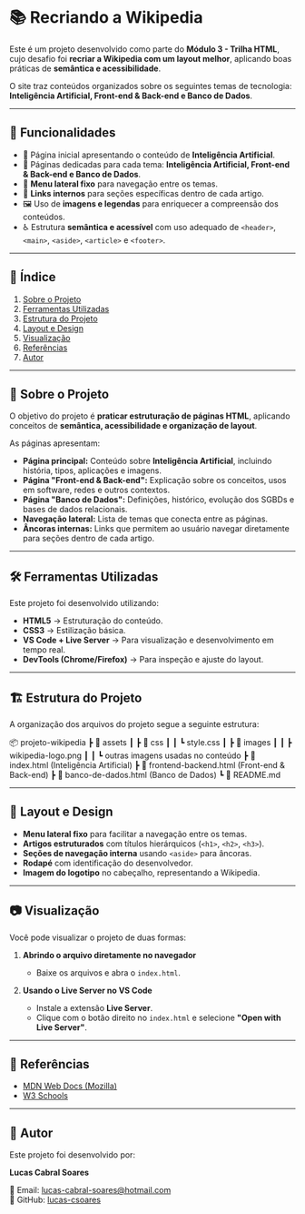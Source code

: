 # 📚 Recriando a Wikipedia

Este é um projeto desenvolvido como parte do **Módulo 3 - Trilha HTML**, cujo desafio foi **recriar a Wikipedia com um layout melhor**, aplicando boas práticas de **semântica e acessibilidade**.  

O site traz conteúdos organizados sobre os seguintes temas de tecnologia: **Inteligência Artificial, Front-end & Back-end e Banco de Dados**.  

---

## 🌟 Funcionalidades

- 📌 Página inicial apresentando o conteúdo de **Inteligência Artificial**.  
- 📖 Páginas dedicadas para cada tema: **Inteligência Artificial, Front-end & Back-end e Banco de Dados**.  
- 🧭 **Menu lateral fixo** para navegação entre os temas.  
- 🔗 **Links internos** para seções específicas dentro de cada artigo.  
- 🖼️ Uso de **imagens e legendas** para enriquecer a compreensão dos conteúdos.  
- ♿ Estrutura **semântica e acessível** com uso adequado de `<header>`, `<main>`, `<aside>`, `<article>` e `<footer>`.  

---

## 📜 Índice

1. [Sobre o Projeto](#sobre-o-projeto)  
2. [Ferramentas Utilizadas](#ferramentas-utilizadas)  
3. [Estrutura do Projeto](#estrutura-do-projeto)  
4. [Layout e Design](#layout-e-design)  
5. [Visualização](#visualização)  
6. [Referências](#referências)  
7. [Autor](#autor)  

---

## 📝 Sobre o Projeto

O objetivo do projeto é **praticar estruturação de páginas HTML**, aplicando conceitos de **semântica, acessibilidade e organização de layout**.  

As páginas apresentam:  

- **Página principal:** Conteúdo sobre **Inteligência Artificial**, incluindo história, tipos, aplicações e imagens.  
- **Página "Front-end & Back-end":** Explicação sobre os conceitos, usos em software, redes e outros contextos.  
- **Página "Banco de Dados":** Definições, histórico, evolução dos SGBDs e bases de dados relacionais.  
- **Navegação lateral:** Lista de temas que conecta entre as páginas.  
- **Âncoras internas:** Links que permitem ao usuário navegar diretamente para seções dentro de cada artigo.  

---

## 🛠 Ferramentas Utilizadas

Este projeto foi desenvolvido utilizando:

- **HTML5** → Estruturação do conteúdo.  
- **CSS3** → Estilização básica.  
- **VS Code + Live Server** → Para visualização e desenvolvimento em tempo real.  
- **DevTools (Chrome/Firefox)** → Para inspeção e ajuste do layout.  

---

## 🏗 Estrutura do Projeto

A organização dos arquivos do projeto segue a seguinte estrutura:

📦 projeto-wikipedia
┣ 📂 assets
┃ ┣ 📂 css
┃ ┃ ┗ style.css
┃ ┣ 📂 images
┃ ┃ ┣ wikipedia-logo.png
┃ ┃ ┗ outras imagens usadas no conteúdo
┣ 📜 index.html (Inteligência Artificial)
┣ 📜 frontend-backend.html (Front-end & Back-end)
┣ 📜 banco-de-dados.html (Banco de Dados)
┗ 📜 README.md


---

## 🎨 Layout e Design

- **Menu lateral fixo** para facilitar a navegação entre os temas.  
- **Artigos estruturados** com títulos hierárquicos (`<h1>`, `<h2>`, `<h3>`).  
- **Seções de navegação interna** usando `<aside>` para âncoras.  
- **Rodapé** com identificação do desenvolvedor.  
- **Imagem do logotipo** no cabeçalho, representando a Wikipedia.  

---

## 📷 Visualização

Você pode visualizar o projeto de duas formas:

1. **Abrindo o arquivo diretamente no navegador**
   - Baixe os arquivos e abra o `index.html`.

2. **Usando o Live Server no VS Code**
   - Instale a extensão **Live Server**.  
   - Clique com o botão direito no `index.html` e selecione **"Open with Live Server"**.  

---

## 📖 Referências

- [MDN Web Docs (Mozilla)](https://developer.mozilla.org/pt-BR/docs/Web/HTML)  
- [W3 Schools](https://www.w3schools.com/)  

---

## 👤 Autor

Este projeto foi desenvolvido por:  

**Lucas Cabral Soares**  

📧 Email: [lucas-cabral-soares@hotmail.com](mailto:lucas-cabral-soares@hotmail.com)  
🔗 GitHub: [lucas-csoares](https://github.com/lucas-csoares)  

